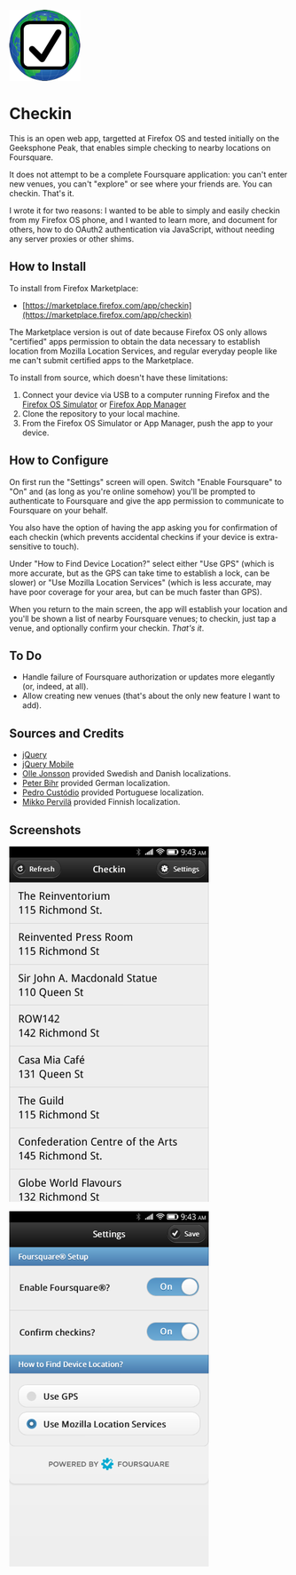 ![image](www/style/icons/checkin-icon-128.png)

Checkin
=======

This is an open web app, targetted at Firefox OS and tested initially on the Geeksphone Peak, that enables simple checking to nearby locations on Foursquare.

It does not attempt to be a complete Foursquare application: you can't enter new venues, you can't "explore" or see where your friends are. You can checkin. That's it.

I wrote it for two reasons: I wanted to be able to simply and easily checkin from my Firefox OS phone, and I wanted to learn more, and document for others, how to do OAuth2 authentication via JavaScript, without needing any server proxies or other shims.

How to Install
--------------

To install from Firefox Marketplace:

* [https://marketplace.firefox.com/app/checkin](https://marketplace.firefox.com/app/checkin)

The Marketplace version is out of date because Firefox OS only allows "certified" apps permission to obtain the data necessary to establish location from Mozilla Location Services, and regular everyday people like me can't submit certified apps to the Marketplace.

To install from source, which doesn't have these limitations:

1. Connect your device via USB to a computer running Firefox and the [Firefox OS Simulator](https://addons.mozilla.org/en-US/firefox/addon/firefox-os-simulator/) or [Firefox App Manager](https://developer.mozilla.org/en-US/Firefox_OS/Using_the_App_Manager)
2. Clone the repository to your local machine.
3. From the Firefox OS Simulator or App Manager, push the app to your device.

How to Configure
----------------

On first run the "Settings" screen will open. Switch "Enable Foursquare" to "On" and (as long as you're online somehow) you'll be prompted to authenticate to Foursquare and give the app permission to communicate to Foursquare on your behalf. 

You also have the option of having the app asking you for confirmation of each checkin (which prevents accidental checkins if your device is extra-sensitive to touch).

Under "How to Find Device Location?" select either "Use GPS" (which is more accurate, but as the GPS can take time to establish a lock, can be slower) or "Use Mozilla Location Services" (which is less accurate, may have poor coverage for your area, but can be much faster than GPS).

When you return to the main screen, the app will establish your location and you'll be shown a list of nearby Foursquare venues; to checkin, just tap a venue, and optionally confirm your checkin. *That's it*.

To Do
-----

* Handle failure of Foursquare authorization or updates more elegantly (or, indeed, at all).
* Allow creating new venues (that's about the only new feature I want to add).

Sources and Credits
-------------------

* [jQuery](http://jquery.com/)
* [jQuery Mobile](http://jquerymobile.com/)
* [Olle Jonsson](http://ollehost.dk/blog/) provided Swedish and Danish localizations.
* [Peter Bihr](http://www.thewavingcat.com/) provided German localization.
* [Pedro Custódio](http://www.pedrocustodio.com/) provided Portuguese localization.
* [Mikko Pervilä](http://www.cs.helsinki.fi/u/pervila/) provided Finnish localization.

Screenshots
-----------

![image](screenshots/checkin-mainscreen.png)

![image](screenshots/checkin-settings.png)